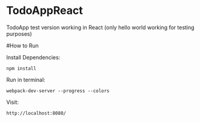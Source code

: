 # TodoAppReact
TodoApp test version working in React (only hello world working for testing purposes)

#How to Run

Install Dependencies:

	npm install

Run in terminal:

	webpack-dev-server --progress --colors

Visit:

	http://localhost:8080/
